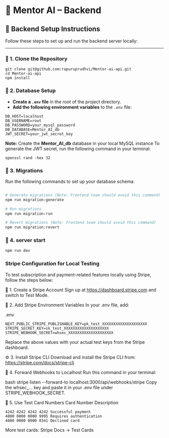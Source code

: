 # 🧠 Mentor AI – Backend

## 🚀 Backend Setup Instructions

Follow these steps to set up and run the backend server locally:

---

### 📁 1. Clone the Repository

```
git clone git@github.com:rapuruprudhvi/Mentor-ai-api.git
cd Mentor-ai-api
npm install
```

### 📁 **2. Database Setup**

- **Create a `.env` file** in the root of the project directory.
- **Add the following environment variables** to the `.env` file:

```
DB_HOST=localhost
DB_USERNAME=root
DB_PASSWORD=your_mysql_password
DB_DATABASE=Mentor_AI_db
JWT_SECRET=your_jwt_secret_key
```

**Note:**
Create the **Mentor_AI_db** database in your local MySQL instance
To generate the JWT secret, run the following command in your terminal:

```
openssl rand -hex 32
```

### 📁 3. **Migrations**
Run the following commands to set up your database schema:

```bash

# Generate migrations (Note: Frontend team should avoid this command)
npm run migration:generate

# Run migrations
npm run migration:run

# Revert migrations (Note: Frontend team should avoid this command)
npm run migration:revert
```

### 📁 4. **server start**

```bash
npm run dev
```


### Stripe Configuration for Local Testing
To test subscription and payment-related features locally using Stripe, follow the steps below:

🔧 1. Create a Stripe Account
Sign up at https://dashboard.stripe.com and switch to Test Mode.

🔑 2. Add Stripe Environment Variables
In your .env file, add:

.env
```
NEXT_PUBLIC_STRIPE_PUBLISHABLE_KEY=pk_test_XXXXXXXXXXXXXXXXXXXX
STRIPE_SECRET_KEY=sk_test_XXXXXXXXXXXXXXXXXXXX
STRIPE_WEBHOOK_SECRET=whsec_XXXXXXXXXXXXXXXXXXXX
```
Replace the above values with your actual test keys from the Stripe dashboard.

⚙️ 3. Install Stripe CLI
Download and install the Stripe CLI from: https://stripe.com/docs/stripe-cli

🔄 4. Forward Webhooks to Localhost
Run this command in your terminal:

bash
stripe listen --forward-to localhost:3000/api/webhooks/stripe
Copy the whsec_... key and paste it in your .env file under STRIPE_WEBHOOK_SECRET.

🧪 5. Use Test Card Numbers
Card Number	Description
```
4242 4242 4242 4242	Successful payment
4000 0000 0000 9995	Requires authentication
4000 0000 0000 0341	Declined card
```
More test cards: Stripe Docs → Test Cards


